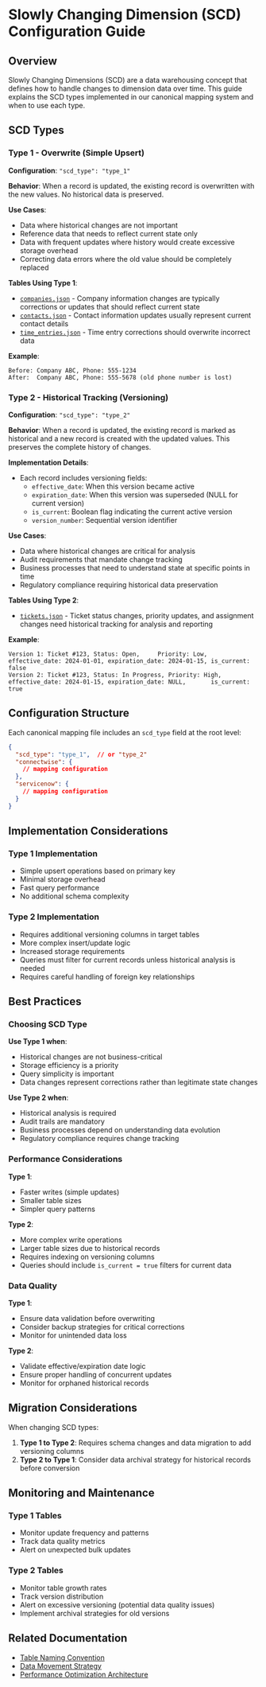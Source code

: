 # Slowly Changing Dimension (SCD) Configuration Guide

## Overview

Slowly Changing Dimensions (SCD) are a data warehousing concept that defines how to handle changes to dimension data over time. This guide explains the SCD types implemented in our canonical mapping system and when to use each type.

## SCD Types

### Type 1 - Overwrite (Simple Upsert)

**Configuration**: `"scd_type": "type_1"`

**Behavior**: When a record is updated, the existing record is overwritten with the new values. No historical data is preserved.

**Use Cases**:
- Data where historical changes are not important
- Reference data that needs to reflect current state only
- Data with frequent updates where history would create excessive storage overhead
- Correcting data errors where the old value should be completely replaced

**Tables Using Type 1**:
- [`companies.json`](../mappings/canonical/companies.json) - Company information changes are typically corrections or updates that should reflect current state
- [`contacts.json`](../mappings/canonical/contacts.json) - Contact information updates usually represent current contact details
- [`time_entries.json`](../mappings/canonical/time_entries.json) - Time entry corrections should overwrite incorrect data

**Example**:
```
Before: Company ABC, Phone: 555-1234
After:  Company ABC, Phone: 555-5678 (old phone number is lost)
```

### Type 2 - Historical Tracking (Versioning)

**Configuration**: `"scd_type": "type_2"`

**Behavior**: When a record is updated, the existing record is marked as historical and a new record is created with the updated values. This preserves the complete history of changes.

**Implementation Details**:
- Each record includes versioning fields:
  - `effective_date`: When this version became active
  - `expiration_date`: When this version was superseded (NULL for current version)
  - `is_current`: Boolean flag indicating the current active version
  - `version_number`: Sequential version identifier

**Use Cases**:
- Data where historical changes are critical for analysis
- Audit requirements that mandate change tracking
- Business processes that need to understand state at specific points in time
- Regulatory compliance requiring historical data preservation

**Tables Using Type 2**:
- [`tickets.json`](../mappings/canonical/tickets.json) - Ticket status changes, priority updates, and assignment changes need historical tracking for analysis and reporting

**Example**:
```
Version 1: Ticket #123, Status: Open,     Priority: Low,    effective_date: 2024-01-01, expiration_date: 2024-01-15, is_current: false
Version 2: Ticket #123, Status: In Progress, Priority: High, effective_date: 2024-01-15, expiration_date: NULL,       is_current: true
```

## Configuration Structure

Each canonical mapping file includes an `scd_type` field at the root level:

```json
{
  "scd_type": "type_1",  // or "type_2"
  "connectwise": {
    // mapping configuration
  },
  "servicenow": {
    // mapping configuration
  }
}
```

## Implementation Considerations

### Type 1 Implementation
- Simple upsert operations based on primary key
- Minimal storage overhead
- Fast query performance
- No additional schema complexity

### Type 2 Implementation
- Requires additional versioning columns in target tables
- More complex insert/update logic
- Increased storage requirements
- Queries must filter for current records unless historical analysis is needed
- Requires careful handling of foreign key relationships

## Best Practices

### Choosing SCD Type

**Use Type 1 when**:
- Historical changes are not business-critical
- Storage efficiency is a priority
- Query simplicity is important
- Data changes represent corrections rather than legitimate state changes

**Use Type 2 when**:
- Historical analysis is required
- Audit trails are mandatory
- Business processes depend on understanding data evolution
- Regulatory compliance requires change tracking

### Performance Considerations

**Type 1**:
- Faster writes (simple updates)
- Smaller table sizes
- Simpler query patterns

**Type 2**:
- More complex write operations
- Larger table sizes due to historical records
- Requires indexing on versioning columns
- Queries should include `is_current = true` filters for current data

### Data Quality

**Type 1**:
- Ensure data validation before overwriting
- Consider backup strategies for critical corrections
- Monitor for unintended data loss

**Type 2**:
- Validate effective/expiration date logic
- Ensure proper handling of concurrent updates
- Monitor for orphaned historical records

## Migration Considerations

When changing SCD types:

1. **Type 1 to Type 2**: Requires schema changes and data migration to add versioning columns
2. **Type 2 to Type 1**: Consider data archival strategy for historical records before conversion

## Monitoring and Maintenance

### Type 1 Tables
- Monitor update frequency and patterns
- Track data quality metrics
- Alert on unexpected bulk updates

### Type 2 Tables
- Monitor table growth rates
- Track version distribution
- Alert on excessive versioning (potential data quality issues)
- Implement archival strategies for old versions

## Related Documentation

- [Table Naming Convention](TABLE_NAMING_CONVENTION.md)
- [Data Movement Strategy](DATA_MOVEMENT_STRATEGY_CLICKHOUSE.md)
- [Performance Optimization Architecture](PERFORMANCE_OPTIMIZATION_ARCHITECTURE.md)